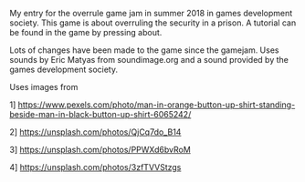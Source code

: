 My entry for the overrule game jam in summer 2018 in games development society.
This game is about overruling the security in a prison.
A tutorial can be found in the game by pressing about. 

Lots of changes have been made to the game since the gamejam.
Uses sounds by Eric Matyas from soundimage.org and a sound provided by the games development society.

Uses images from

1] https://www.pexels.com/photo/man-in-orange-button-up-shirt-standing-beside-man-in-black-button-up-shirt-6065242/

2] https://unsplash.com/photos/QjCq7do_B14

3] https://unsplash.com/photos/PPWXd6bvRoM

4] https://unsplash.com/photos/3zfTVVStzgs
